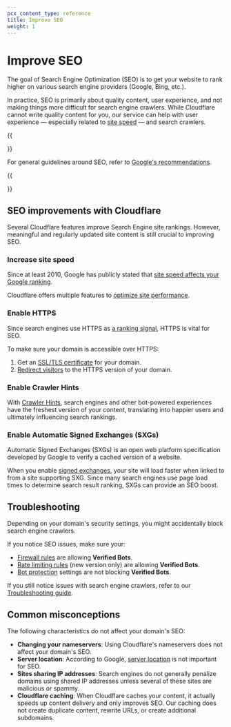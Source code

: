 ```yaml
---
pcx_content_type: reference
title: Improve SEO
weight: 1
---
```


# Improve SEO

The goal of Search Engine Optimization (SEO) is to get your website to rank higher on various search engine providers (Google, Bing, etc.).

In practice, SEO is primarily about quality content, user experience, and not making things more difficult for search engine crawlers. While Cloudflare cannot write quality content for you, our service can help with user experience — especially related to [site speed](https://www.cloudflare.com/learning/performance/how-website-speed-boosts-seo/) — and search crawlers.

{{<Aside type="note" header="Tip:">}}

For general guidelines around SEO, refer to [Google's recommendations](https://developers.google.com/search/docs/advanced/guidelines/overview).

{{</Aside>}}

## SEO improvements with Cloudflare

Several Cloudflare features improve Search Engine site rankings. However, meaningful and regularly updated site content is still crucial to improving SEO.

### Increase site speed

Since at least 2010, Google has publicly stated that [site speed affects your Google ranking](https://webmasters.googleblog.com/2010/04/using-site-speed-in-web-search-ranking.html).

Cloudflare offers multiple features to [optimize site performance](/learning-paths/optimize-site-speed/).

### Enable HTTPS

Since search engines use HTTPS as [a ranking signal](https://webmasters.googleblog.com/2014/08/https-as-ranking-signal.html), HTTPS is vital for SEO.

To make sure your domain is accessible over HTTPS:

1.  Get an [SSL/TLS certificate](/ssl/get-started/) for your domain.
2.  [Redirect visitors](/ssl/edge-certificates/encrypt-visitor-traffic/) to the HTTPS version of your domain.

### Enable Crawler Hints

With [Crawler Hints](/cache/about/crawler-hints/), search engines and other bot-powered experiences have the freshest version of your content, translating into happier users and ultimately influencing search rankings. 

### Enable Automatic Signed Exchanges (SXGs)

Automatic Signed Exchanges (SXGs) is an open web platform specification developed by Google to verify a cached version of a website.

When you enable [signed exchanges](https://support.cloudflare.com/hc/articles/4411075595661), your site will load faster when linked to from a site supporting SXG. Since many search engines use page load times to determine search result ranking, SXGs can provide an SEO boost.

## Troubleshooting

Depending on your domain's security settings, you might accidentally block search engine crawlers.

If you notice SEO issues, make sure your:

- [Firewall rules](/firewall/known-issues-and-faq/#caution-about-potentially-blocking-bots) are allowing **Verified Bots**.
- [Rate limiting rules](/waf/rate-limiting-rules/) (new version only) are allowing **Verified Bots**.
- [Bot protection](/bots/concepts/bot/#verified-bots) settings are not blocking **Verified Bots**.

If you still notice issues with search engine crawlers, refer to our [Troubleshooting guide](https://support.cloudflare.com/hc/articles/200169806).

## Common misconceptions

The following characteristics do not affect your domain's SEO:

- **Changing your nameservers**: Using Cloudflare's nameservers does not affect your domain's SEO.
- **Server location**: According to Google, [server location](http://www.seroundtable.com/seo-geo-location-server-google-17468.html) is not important for SEO.
- **Sites sharing IP addresses**: Search engines do not generally penalize domains using shared IP addresses unless several of these sites are malicious or spammy.
- **Cloudflare caching**: When Cloudflare caches your content, it actually speeds up content delivery and only improves SEO. Our caching does not create duplicate content, rewrite URLs, or create additional subdomains.
